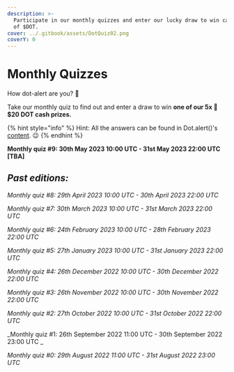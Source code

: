 ```yaml
---
description: >-
  Participate in our monthly quizzes and enter our lucky draw to win cash prizes
  of $DOT.
cover: ../.gitbook/assets/DotQuiz02.png
coverY: 0
---
```


# Monthly Quizzes

How dot-alert are you? 👀

Take our monthly quiz to find out and enter a draw to win **one of our 5x 🏅$20 DOT cash prizes.**&#x20;

{% hint style="info" %}
Hint: All the answers can be found in Dot.alert()'s [content](../). 😉
{% endhint %}

**Monthly quiz #9: 30th May 2023 10:00 UTC - 31st May 2023 22:00 UTC \[TBA]**



## _**Past editions:**_

_Monthly quiz #8: 29th April 2023 10:00 UTC - 30th April 2023 22:00 UTC_

_Monthly quiz #7: 30th March 2023 10:00 UTC - 31st March 2023 22:00 UTC_

_Monthly quiz #6: 24th February 2023 10:00 UTC - 28th February 2023 22:00 UTC_

_Monthly quiz #5: 27th January 2023 10:00 UTC - 31st January 2023 22:00 UTC_

_Monthly quiz #4: 26th December 2022 10:00 UTC - 30th December 2022 22:00 UTC_

_Monthly quiz #3: 26th November 2022 10:00 UTC - 30th November 2022 22:00 UTC_

_Monthly quiz #2: 27th October 2022 10:00 UTC - 31st October 2022 22:00 UTC_

_Monthly quiz #1: 26th September 2022 11:00 UTC - 30th September 2022 23:00 UTC _&#x20;

_Monthly quiz #0: 29th August 2022 11:00 UTC - 31st August 2022 23:00 UTC_&#x20;

